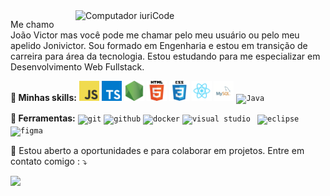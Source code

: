 <img src="https://raw.githubusercontent.com/MicaelliMedeiros/micaellimedeiros/master/image/computer-illustration.png" min-width="400px" max-width="400px" width="400px" align="right" alt="Computador iuriCode">

<p align="left"> 
  Me chamo João Victor mas você pode me chamar pelo meu usuário ou pelo meu apelido Jonivictor.
  Sou formado em Engenharia e estou em transição de carreira para área da tecnologia.
  Estou estudando para me especializar em Desenvolvimento Web Fullstack.
</p>

<p align="left">
  <strong> 🦄 Minhas skills:</strong>
  <code><img height="32" src="https://raw.githubusercontent.com/github/explore/80688e429a7d4ef2fca1e82350fe8e3517d3494d/topics/javascript/javascript.png" alt="Javascript"/></code>
  <code><img height="32" src="https://raw.githubusercontent.com/github/explore/80688e429a7d4ef2fca1e82350fe8e3517d3494d/topics/typescript/typescript.png" alt="Typescript"/></code>
  <code><img height="32" src="https://raw.githubusercontent.com/github/explore/80688e429a7d4ef2fca1e82350fe8e3517d3494d/topics/nodejs/nodejs.png" alt="Nodejs"/></code>
  <code><img height="32" src="https://raw.githubusercontent.com/github/explore/80688e429a7d4ef2fca1e82350fe8e3517d3494d/topics/html/html.png" alt="HTML5"/></code>
  <code><img height="32" src="https://raw.githubusercontent.com/github/explore/80688e429a7d4ef2fca1e82350fe8e3517d3494d/topics/css/css.png" alt="CSS"/></code>
  <code><img height="32" src="https://raw.githubusercontent.com/github/explore/80688e429a7d4ef2fca1e82350fe8e3517d3494d/topics/react/react.png" alt="React"/></code>
  <code><img height="32" src="https://raw.githubusercontent.com/github/explore/80688e429a7d4ef2fca1e82350fe8e3517d3494d/topics/mysql/mysql.png" alt="MySQL"/></code>
  <code><img height="32" src="https://encrypted-tbn0.gstatic.com/images?q=tbn:ANd9GcTP1RRF1uGkrpo96unPIdO6xi_oDYDXA-FfRcrjsgYbNuKrGcICLl-rwC-hS9fVMQfPcwc&usqp=CAU" alt="Java"/></code>
  

<p align="left">
 <strong> 💼 Ferramentas:</strong>
  <code><img src="https://img.shields.io/badge/-Git-333333?style=flat&logo=git" alt="git"/></code>
  <code><img src="https://img.shields.io/badge/-GitHub-333333?style=flat&logo=github" alt="github"/></code>
  <code><img src="https://img.shields.io/badge/-Docker-333333?style=flat&logo=docker" alt="docker"/></code>
  <code><img src="https://img.shields.io/badge/-Visual%20Studio%20Code-333333?style=flat&logo=visual-studio-code&logoColor=007ACC" alt="visual studio"/> </code>
  <code><img src="https://img.shields.io/badge/-Eclipse-333333?style=flat&logo=eclipse-ide&logoColor=2C2255" alt="eclipse"/> </code>
  <code><img src="https://img.shields.io/badge/-Figma-333333?style=flat&logo=figma&logoColor=007ACC" alt="figma"/> </code>
  
</p>

<p align="left">
  💌 Estou aberto a oportunidades e para colaborar em projetos. Entre em contato comigo : ⤵️
</p>

<p align="left">

  <a href="https://www.linkedin.com/in/joao-victor-fnascimento/" alt="Linkedin">
  <img src="https://img.shields.io/badge/-Linkedin-0e76a8?style=flat-square&logo=Linkedin&logoColor=white&link=LINK-DO-SEU-LINKEDIN" /></a>
 </p>
